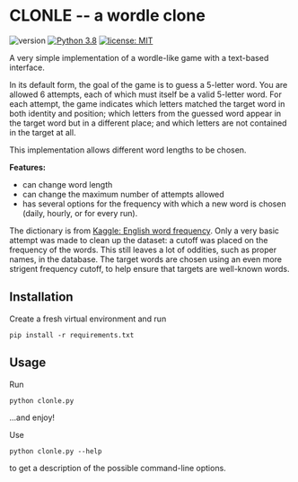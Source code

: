 # CLONLE -- a wordle clone

![version](https://img.shields.io/badge/version-v1.0.0-blue)
[![Python 3.8](https://img.shields.io/badge/python-3.8-yellow.svg)](https://www.python.org/downloads/release/python-380/)
[![license: MIT](https://img.shields.io/badge/license-MIT-yellow.svg)](https://opensource.org/licenses/MIT)

A very simple implementation of a wordle-like game with a text-based interface.

In its default form, the goal of the game is to guess a 5-letter word. You are allowed 6
attempts, each of which must itself be a valid 5-letter word. For each attempt, the game
indicates which letters matched the target word in both identity and position; which
letters from the guessed word appear in the target word but in a different place; and
which letters are not contained in the target at all.

This implementation allows different word lengths to be chosen.

**Features:**

* can change word length
* can change the maximum number of attempts allowed
* has several options for the frequency with which a new word is chosen (daily,
hourly, or for every run).

The dictionary is from
[Kaggle: English word frequency](https://www.kaggle.com/rtatman/english-word-frequency).
Only a very basic attempt was made to clean up the dataset: a cutoff was placed on the
frequency of the words. This still leaves a lot of oddities, such as proper names, in
the database. The target words are chosen using an even more strigent frequency cutoff,
to help ensure that targets are well-known words.

## Installation

Create a fresh virtual environment and run

    pip install -r requirements.txt

## Usage

Run

    python clonle.py

...and enjoy!

Use

    python clonle.py --help

to get a description of the possible command-line options.
